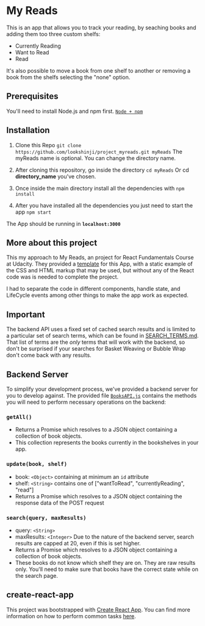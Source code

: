# My Reads

This is an app that allows you to track your reading, by seaching books and adding them too three custom shelfs:
* Currently Reading
* Want to Read
* Read

It's also possible to move a book from one shelf to another or removing a book from the shelfs selecting the "none" option.

## Prerequisites

You'll need to install Node.js and npm first.
[`Node + npm`](https://nodejs.org/en/download/)

## Installation

1. Clone this Repo
`git clone https://github.com/lookshinji/project_myreads.git myReads`
The myReads name is optional. You can change the directory name.

2. After cloning this repository, go inside the directory
`cd myReads`
Or cd **directory_name** you've chosen.

3. Once inside the main directory install all the dependencies with
`npm install`

4. After you have installed all the dependencies you just need to start the app
`npm start`

The App should be running in **`localhost:3000`**

## More about this project
This my approach to My Reads, an project for React Fundamentals Course at Udacity.
They provided a [template](https://github.com/udacity/reactnd-project-myreads-starter) for this App, with a static example of the CSS and HTML markup that may be used, but without any of the React code was is needed to complete the project.

I had to separate the code in different components, handle state, and LifeCycle events among other things to make the app work as expected.

## Important
The backend API uses a fixed set of cached search results and is limited to a particular set of search terms, which can be found in [SEARCH_TERMS.md](https://github.com/udacity/reactnd-project-myreads-starter/blob/master/SEARCH_TERMS.md). That list of terms are the _only_ terms that will work with the backend, so don't be surprised if your searches for Basket Weaving or Bubble Wrap don't come back with any results.

## Backend Server
To simplify your development process, we've provided a backend server for you to develop against. The provided file [`BooksAPI.js`](src/BooksAPI.js) contains the methods you will need to perform necessary operations on the backend:

### `getAll()`
* Returns a Promise which resolves to a JSON object containing a collection of book objects.
* This collection represents the books currently in the bookshelves in your app.

### `update(book, shelf)`
* book: `<Object>` containing at minimum an `id` attribute
* shelf: `<String>` contains one of ["wantToRead", "currentlyReading", "read"]  
* Returns a Promise which resolves to a JSON object containing the response data of the POST request

### `search(query, maxResults)`
* query: `<String>`
* maxResults: `<Integer>` Due to the nature of the backend server, search results are capped at 20, even if this is set higher.
* Returns a Promise which resolves to a JSON object containing a collection of book objects.
* These books do not know which shelf they are on. They are raw results only. You'll need to make sure that books have the correct state while on the search page.

## create-react-app
This project was bootstrapped with [Create React App](https://github.com/facebookincubator/create-react-app). You can find more information on how to perform common tasks [here](https://github.com/facebookincubator/create-react-app/blob/master/packages/react-scripts/template/README.md).
